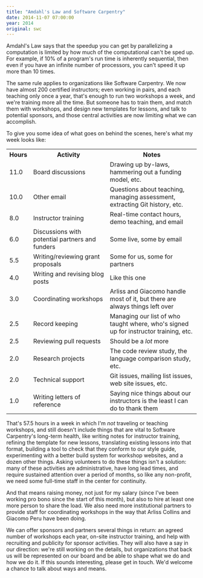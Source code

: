 ```yaml
---
title: "Amdahl's Law and Software Carpentry"
date: 2014-11-07 07:00:00
year: 2014
original: swc
---
```

<p>
  Amdahl's Law says that the speedup you can get by parallelizing a computation
  is limited by how much of the computational can't be sped up.
  For example,
  if 10% of a program's run time is inherently sequential,
  then even if you have an infinite number of processors,
  you can't speed it up more than 10 times.
</p>
<p>
  The same rule applies to organizations like Software Carpentry.
  We now have almost 200 certified instructors;
  even working in pairs,
  and each teaching only once a year,
  that's enough to run two workshops a week,
  and we're training more all the time.
  But someone has to train them,
  and match them with workshops,
  and design new templates for lessons,
  and talk to potential sponsors,
  and those central activities are now limiting what we can accomplish.
</p>
<p>
  To give you some idea of what goes on behind the scenes,
  here's what my week looks like:
</p>
<table class="centered">
  <tr>
    <th>Hours</th>
    <th>Activity</th>
    <th>Notes</th>
  </tr>
  <tr>
    <td>11.0</td>
    <td>Board discussions</td>
    <td>Drawing up by-laws, hammering out a funding model, etc.</td>
  </tr>
  <tr>
    <td>10.0</td>
    <td>Other email</td>
    <td>Questions about teaching, managing assessment, extracting Git history, etc.</td>
  </tr>
  <tr>
    <td>8.0</td>
    <td>Instructor training</td>
    <td>Real-time contact hours, demo teaching, and email</td>
  </tr>
  <tr>
    <td>6.0</td>
    <td>Discussions with potential partners and funders</td>
    <td>Some live, some by email</td>
  </tr>
  <tr>
    <td>5.5</td>
    <td>Writing/reviewing grant proposals</td>
    <td>Some for us, some for partners</td>
  </tr>
  <tr>
    <td>4.0</td>
    <td>Writing and revising blog posts</td>
    <td>Like this one</td>
  </tr>
  <tr>
    <td>3.0</td>
    <td>Coordinating workshops</td>
    <td>Arliss and Giacomo handle most of it, but there are always things left over</td>
  </tr>
  <tr>
    <td>2.5</td>
    <td>Record keeping</td>
    <td>Managing our list of who taught where, who's signed up for instructor training, etc.</td>
  </tr>
  <tr>
    <td>2.5</td>
    <td>Reviewing pull requests</td>
    <td>Should be a <em>lot</em> more</td>
  </tr>
  <tr>
    <td>2.0</td>
    <td>Research projects</td>
    <td>The code review study, the language comparison study, etc.</td>
  </tr>
  <tr>
    <td>2.0</td>
    <td>Technical support</td>
    <td>Git issues, mailing list issues, web site issues, etc.</td>
  </tr>
  <tr>
    <td>1.0</td>
    <td>Writing letters of reference</td>
    <td>Saying nice things about our instructors is the least I can do to thank them</td>
  </tr>
</table>
<p>
  That's 57.5 hours in a week in which I'm <em>not</em> traveling or teaching workshops,
  and still doesn't include things that are vital to Software Carpentry's long-term health,
  like writing notes for instructor training,
  refining the template for new lessons,
  translating existing lessons into that format,
  building a tool to check that they conform to our style guide,
  experimenting with a better build system for workshop websites,
  and a dozen other things.
  Asking volunteers to do these things isn't a solution:
  many of these activities are administrative,
  have long lead times,
  and require sustained attention over a period of months,
  so like any non-profit,
  we need some full-time staff in the center for continuity.
</p>
<p>
  And that means raising money,
  not just for my salary
  (since I've been working pro bono since the start of this month),
  but also to hire at least one more person to share the load.
  We also need more institutional partners to provide staff for coordinating workshops
  in the way that Arliss Collins and Giacomo Peru have been doing.
</p>
<p>
  We can offer sponsors and partners several things in return:
  an agreed number of workshops each year,
  on-site instructor training,
  and help with recruiting and publicity for sponsor activities.
  They will also have a say in our direction:
  we're still working on the details,
  but organizations that back us will be represented on our board
  and be able to shape what we do and how we do it.
  If this sounds interesting,
  please get in touch.
  We'd welcome a chance to talk about ways and means.
</p>
